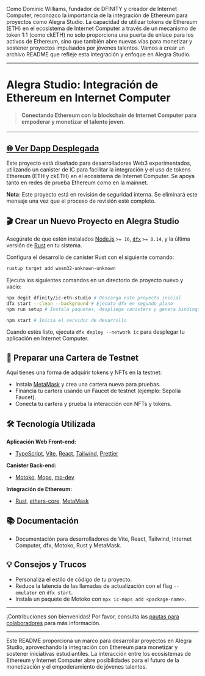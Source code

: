 Como Dominic Williams, fundador de DFINITY y creador de Internet Computer, reconozco la importancia de la integración de Ethereum para proyectos como Alegra Studio. La capacidad de utilizar tokens de Ethereum (ETH) en el ecosistema de Internet Computer a través de un mecanismo de token 1:1 (como ckETH) no solo proporciona una puerta de enlace para los activos de Ethereum, sino que también abre nuevas vías para monetizar y sostener proyectos impulsados por jóvenes talentos. Vamos a crear un archivo README que refleje esta integración y enfoque en Alegra Studio.

---

# Alegra Studio: Integración de Ethereum en Internet Computer

> #### Conectando Ethereum con la blockchain de Internet Computer para empoderar y monetizar el talento joven.

---

## [🌐 Ver Dapp Desplegada](https://alegra-studio-icp.eth)

Este proyecto está diseñado para desarrolladores Web3 experimentados, utilizando un canister de IC para facilitar la integración y el uso de tokens Ethereum (ETH y ckETH) en el ecosistema de Internet Computer. Se apoya tanto en redes de prueba Ethereum como en la mainnet.

**Nota**: Este proyecto está en revisión de seguridad interna. Se eliminará este mensaje una vez que el proceso de revisión esté completo.

## 🎬 Crear un Nuevo Proyecto en Alegra Studio

Asegúrate de que estén instalados [Node.js](https://nodejs.org/en/) `>= 16`, [`dfx`](https://internetcomputer.org/docs/current/developer-docs/build/install-upgrade-remove) `>= 0.14`, y la última versión de [Rust](https://www.rust-lang.org/tools/install) en tu sistema.

Configura el desarrollo de canister Rust con el siguiente comando:

```sh
rustup target add wasm32-unknown-unknown
```

Ejecuta los siguientes comandos en un directorio de proyecto nuevo y vacío:

```sh
npx degit dfinity/ic-eth-studio # Descarga este proyecto inicial
dfx start --clean --background # Ejecuta dfx en segundo plano
npm run setup # Instala paquetes, despliega canisters y genera bindings de tipo

npm start # Inicia el servidor de desarrollo
```

Cuando estés listo, ejecuta `dfx deploy --network ic` para desplegar tu aplicación en Internet Computer.

## 🔌 Preparar una Cartera de Testnet

Aquí tienes una forma de adquirir tokens y NFTs en la testnet:

- Instala [MetaMask](https://metamask.io/) y crea una cartera nueva para pruebas.
- Financia tu cartera usando un Faucet de testnet (ejemplo: Sepolia Faucet).
- Conecta tu cartera y prueba la interacción con NFTs y tokens.

## 🛠️ Tecnología Utilizada

**Aplicación Web Front-end:**
- [TypeScript](https://www.typescriptlang.org/), [Vite](https://vitejs.dev/), [React](https://react.org/), [Tailwind](https://tailwindcss.com/), [Prettier](https://prettier.io/)

**Canister Back-end:**
- [Motoko](https://github.com/dfinity/motoko#readme), [Mops](https://mops.one), [mo-dev](https://github.com/dfinity/motoko-dev-server#readme)

**Integración de Ethereum:**
- [Rust](https://www.rust-lang.org/), [ethers-core](https://github.com/gakonst/ethers-rs), [MetaMask](https://metamask.io/)

## 📚 Documentación

- Documentación para desarrolladores de Vite, React, Tailwind, Internet Computer, dfx, Motoko, Rust y MetaMask.

## 💡 Consejos y Trucos

- Personaliza el estilo de código de tu proyecto.
- Reduce la latencia de las llamadas de actualización con el flag `--emulator` en `dfx start`.
- Instala un paquete de Motoko con `npx ic-mops add <package-name>`.

---

¡Contribuciones son bienvenidas! Por favor, consulta las [pautas para colaboradores](https://github.com/dfinity/ic-eth-studio/blob/main/.github/CONTRIBUTING.md) para más información.

---

Este README proporciona un marco para desarrollar proyectos en Alegra Studio, aprovechando la integración con Ethereum para monetizar y sostener iniciativas estudiantiles. La interacción entre los ecosistemas de Ethereum y Internet Computer abre posibilidades para el futuro de la monetización y el empoderamiento de jóvenes talentos.
